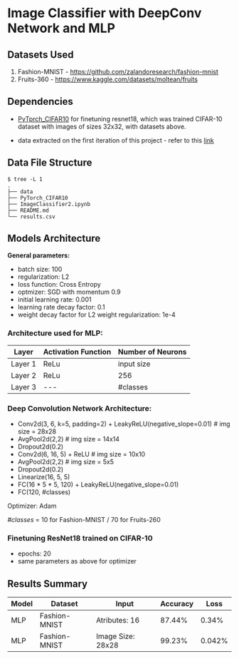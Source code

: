 # Image Classifier with DeepConv Network and MLP

## Datasets Used
1. Fashion-MNIST - https://github.com/zalandoresearch/fashion-mnist
2. Fruits-360 - https://www.kaggle.com/datasets/moltean/fruits

## Dependencies
- [PyTprch_CIFAR10](https://github.com/huyvnphan/PyTorch_CIFAR10) for finetuning resnet18, which was trained CIFAR-10 dataset with images of sizes 32x32, with datasets above.

- data extracted on the first iteration of this project - refer to this [link](https://github.com/Ana-Mirza/Image-Classifier)

## Data File Structure
```console
$ tree -L 1
.
├── data
├── PyTorch_CIFAR10
├── ImageClassifier2.ipynb
├── README.md
└── results.csv
```

## Models Architecture

**General parameters:**

* batch size: 100
* regularization: L2
* loss function: Cross Entropy
* optmizer: SGD with momentum 0.9
* initial learning rate: 0.001
* learning rate decay factor: 0.1
* weight decay factor for L2 weight regularization: 1e-4

### Architecture used for MLP:

| Layer | Activation Function | Number of Neurons |
| --- | --- | --- |
| Layer 1 | ReLu | input size |
| Layer 2 | ReLu | 256 |
| Layer 3 | --- | #classes |

### Deep Convolution Network Architecture:

* Conv2d(3, 6, k=5, padding=2) + LeakyReLU(negative_slope=0.01)  # img size = 28x28
* AvgPool2d(2,2) # img size = 14x14
* Dropout2d(0.2)
* Conv2d(6, 16, 5) + ReLU # img size = 10x10
* AvgPool2d(2,2) # img size = 5x5
* Dropout2d(0.2)
* Linearize(16, 5, 5)
* FC(16 * 5 * 5, 120) + LeakyReLU(negative_slope=0.01)
* FC(120, #classes)

Optimizer: Adam

*#classes* = 10 for Fashion-MNIST / 70 for Fruits-260

### Finetuning ResNet18 trained on CIFAR-10

* epochs: 20
* same parameters as above for optimizer

## Results Summary

| Model | Dataset | Input | Accuracy | Loss |
|--- | --- | --- | --- | --- |
| MLP | Fashion-MNIST | Atributes: 16 | 87.44% | 0.34% |  
| MLP | Fashion-MNIST | Image Size: 28x28 | 99.23% | 0.042% |                                                                                                